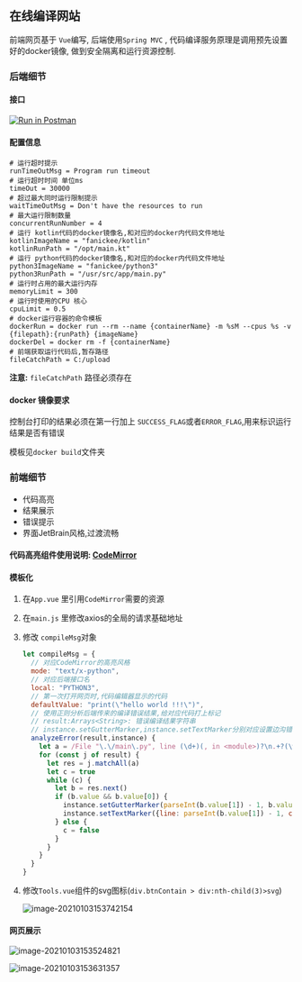 ## 在线编译网站

前端网页基于 `Vue`编写, 后端使用`Spring MVC` , 代码编译服务原理是调用预先设置好的docker镜像, 做到安全隔离和运行资源控制.

### 后端细节

#### 接口

[![Run in Postman](https://image-storage-1258004334.cos.ap-chengdu.myqcloud.com/button.svg)](https://app.getpostman.com/run-collection/f37cc99b1f7d23a4254a)

#### 配置信息

```properties
# 运行超时提示
runTimeOutMsg = Program run timeout
# 运行超时时间 单位ms
timeOut = 30000
# 超过最大同时运行限制提示
waitTimeOutMsg = Don't have the resources to run
# 最大运行限制数量
concurrentRunNumber = 4
# 运行 kotlin代码的docker镜像名,和对应的docker内代码文件地址
kotlinImageName = "fanickee/kotlin"
kotlinRunPath = "/opt/main.kt"
# 运行 python代码的docker镜像名,和对应的docker内代码文件地址
python3ImageName = "fanickee/python3"
python3RunPath = "/usr/src/app/main.py"
# 运行时占用的最大运行内存
memoryLimit = 300
# 运行时使用的CPU 核心
cpuLimit = 0.5
# docker运行容器的命令模板
dockerRun = docker run --rm --name {containerName} -m %sM --cpus %s -v {filepath}:{runPath} {imageName}
dockerDel = docker rm -f {containerName}
# 前端获取运行代码后,暂存路径
fileCatchPath = C:/upload
```

**注意:** `fileCatchPath` 路径必须存在

#### docker 镜像要求

控制台打印的结果必须在第一行加上 `SUCCESS_FLAG`或者`ERROR_FLAG`,用来标识运行结果是否有错误

模板见`docker build`文件夹

### 前端细节

- 代码高亮
- 结果展示
- 错误提示
- 界面JetBrain风格,过渡流畅

#### 代码高亮组件使用说明:  [CodeMirror](http://codemirror.net/)

#### 模板化

1. 在`App.vue` 里引用`CodeMirror`需要的资源

2. 在`main.js` 里修改axios的全局的请求基础地址

3. 修改 `compileMsg`对象

   ```js
   let compileMsg = {
     // 对应CodeMirror的高亮风格
     mode: "text/x-python",
     // 对应后端接口名
     local: "PYTHON3",
     // 第一次打开网页时,代码编辑器显示的代码
     defaultValue: "print(\"hello world !!!\")",
     // 使用正则分析后端传来的编译错误结果,给对应代码打上标记
     // result:Arrays<String>: 错误编译结果字符串
     // instance.setGutterMarker,instance.setTextMarker分别对应设置边沟错误提示和设置文本断错误提示
     analyzeError(result,instance) {
       let a = /File "\.\/main\.py", line (\d+)(, in <module>)?\n.+?(\w+?Error:.+)/gs
       for (const j of result) {
         let res = j.matchAll(a)
         let c = true
         while (c) {
           let b = res.next()
           if (b.value && b.value[0]) {
             instance.setGutterMarker(parseInt(b.value[1]) - 1, b.value[3])
             instance.setTextMarker({line: parseInt(b.value[1]) - 1, ch: 0}, {line: parseInt(b.value[1]), ch: 0})
           } else {
             c = false
           }
         }
       }
     }
   }
   ```

4. 修改`Tools.vue`组件的svg图标(`div.btnContain > div:nth-child(3)>svg`)

   ![image-20210103153742154](https://image-storage-1258004334.cos.ap-chengdu.myqcloud.com/image-20210103153742154.png)

#### 网页展示

![image-20210103153524821](https://image-storage-1258004334.cos.ap-chengdu.myqcloud.com/image-20210103153524821.png)

![image-20210103153631357](https://image-storage-1258004334.cos.ap-chengdu.myqcloud.com/image-20210103153631357.png)
